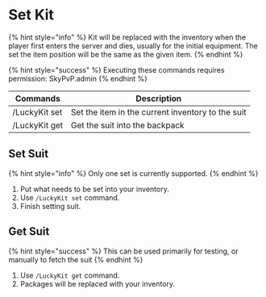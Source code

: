 # Set Kit

{% hint style="info" %}
Kit will be replaced with the inventory when the player first enters the server and dies, usually for the initial equipment. The set the item position will be the same as the given item.
{% endhint %}

{% hint style="success" %}
Executing these commands requires permission: SkyPvP.admin
{% endhint %}

| Commands      | Description                                       |
| ------------- | ------------------------------------------------- |
| /LuckyKit set | Set the item in the current inventory to the suit |
| /LuckyKit get | Get the suit into the backpack                    |

## Set Suit

{% hint style="info" %}
Only one set is currently supported.
{% endhint %}

1. Put what needs to be set into your inventory.
2. Use `/LuckyKit set` command.
3. Finish setting suit.

## Get Suit

{% hint style="success" %}
This can be used primarily for testing, or manually to fetch the suit
{% endhint %}

1. Use `/LuckyKit get` command.
2. Packages will be replaced with your inventory.
